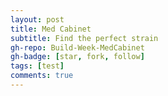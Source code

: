 ```yaml
---
layout: post
title: Med Cabinet
subtitle: Find the perfect strain
gh-repo: Build-Week-MedCabinet
gh-badge: [star, fork, follow]
tags: [test]
comments: true
---
```

